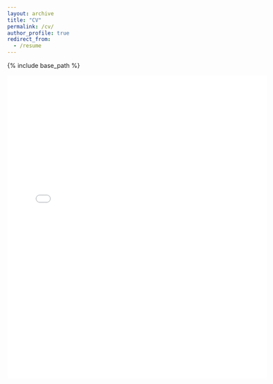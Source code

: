 ```yaml
---
layout: archive
title: "CV"
permalink: /cv/
author_profile: true
redirect_from:
  - /resume
---
```


{% include base_path %}

<embed src="{{ site.baseurl }}/files/Alessandro_CV_July2023.pdf" width="600" height="700" type='application/pdf'> 


